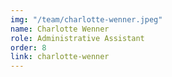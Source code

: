 ```yaml
---
img: "/team/charlotte-wenner.jpeg"
name: Charlotte Wenner
role: Administrative Assistant
order: 8
link: charlotte-wenner
---
```


